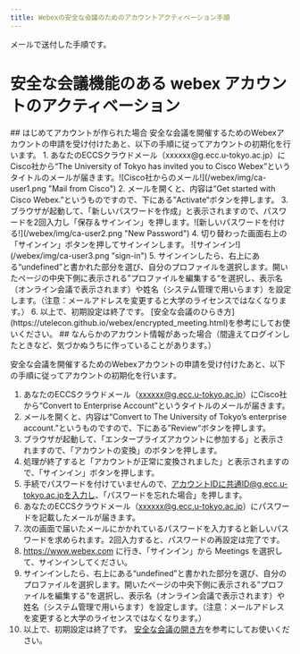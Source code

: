 ```yaml
---
title: Webexの安全な会議のためのアカウントアクティベーション手順
---
```


メールで送付した手順です。

# 安全な会議機能のある webex アカウントのアクティベーション

<a name="new">
## はじめてアカウントが作られた場合
</a>
安全な会議を開催するためのWebexアカウントの申請を受け付けたあと、以下の手順に従ってアカウントの初期化を行います。
1. あなたのECCSクラウドメール（xxxxxx@g.ecc.u-tokyo.ac.jp）にCisco社から“The University of Tokyo has invited you to Cisco Webex”というタイトルのメールが届きます。![Cisco社からのメール!](/webex/img/ca-user1.png "Mail from Cisco")
2. メールを開くと、内容は“Get started with Cisco Webex.”というものですので、下にある”Activate“ボタンを押します。
3. ブラウザが起動して、「新しいパスワードを作成」と表示されますので、パスワードを2回入力し「保存＆サインイン」を押します。![新しいパスワードを付ける!](/webex/img/ca-user2.png "New Password")
4. 切り替わった画面右上の「サインイン」ボタンを押してサインインします。
![サインイン!](/webex/img/ca-user3.png "sign-in")
5. サインインしたら、右上にある“undefined”と書かれた部分を選び、自分のプロファイルを選択します。開いたページの中央下側に表示される”プロファイルを編集する“を選択し、表示名（オンライン会議で表示されます）や姓名（システム管理で用いらます）を設定します。（注意：メールアドレスを変更すると大学のライセンスではなくなります。）
6. 以上で、初期設定は終了です。
[安全な会議のひらき方](https://utelecon.github.io/webex/encrypted_meeting.html)を参考にしてお使いください。

<a name="convert">
## なんらかのアカウント情報があった場合（間違えてログインしたときなど、気づかぬうちに作っていることがあります。）
</a>

安全な会議を開催するためのWebexアカウントの申請を受け付けたあと、以下の手順に従ってアカウントの初期化を行います。
1. あなたのECCSクラウドメール（xxxxxx@g.ecc.u-tokyo.ac.jp）にCisco社から“Convert to Enterprise Account”というタイトルのメールが届きます。
2. メールを開くと、内容は“Convert to The University of Tokyo’s enterprise account.”というものですので、下にある”Review“ボタンを押します。
3. ブラウザが起動して、「エンタープライズアカウントに参加する」と表示されますので、「アカウントの変換」のボタンを押します。
4. 処理が終了すると「アカウントが正常に変換されました」と表示されますので、「サインイン」ボタンを押します。
5. 手続でパスワードを付けていませんので、アカウントIDに共通ID@g.ecc.u-tokyo.ac.jpを入力し、「パスワードを忘れた場合」を押します。
6. あなたのECCSクラウドメール（xxxxxx@g.ecc.u-tokyo.ac.jp）にパスワードを記載したメールが届きます。
7. 次の画面で届いたメールにかかれているパスワードを入力すると新しいパスワードを求められます。2回入力すると、パスワードの再設定は完了です。
8. https://www.webex.com に行き、「サインイン」から Meetings を選択して、サインインしてください。
9. サインインしたら、右上にある“undefined”と書かれた部分を選び、自分のプロファイルを選択します。開いたページの中央下側に表示される”プロファイルを編集する“を選択し、表示名（オンライン会議で表示されます）や姓名（システム管理で用いらます）を設定します。（注意：メールアドレスを変更すると大学のライセンスではなくなります。）
10. 以上で、初期設定は終了です。
[安全な会議の開き方](https://utelecon.github.io/webex/encrypted_meeting.html)を参考にしてお使いください。
